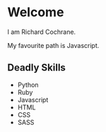 # Welcome

I am Richard Cochrane.

My favourite path is Javascript.

## Deadly Skills
* Python
* Ruby
* Javascript
* HTML
* CSS
* SASS
